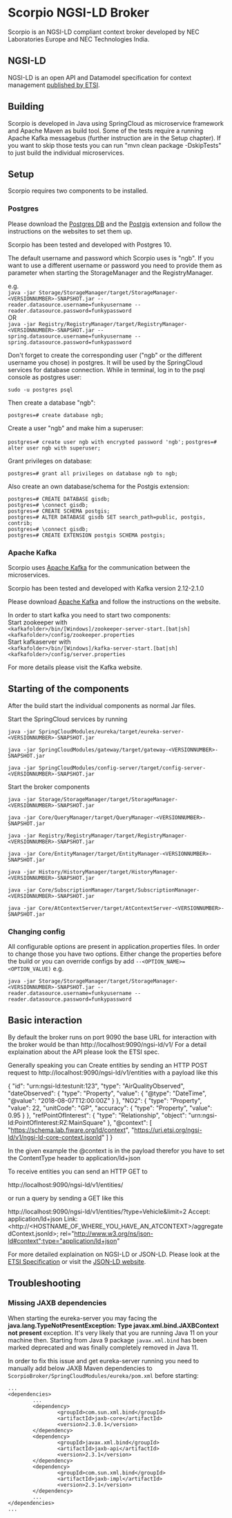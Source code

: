 # Scorpio NGSI-LD Broker

Scorpio is an NGSI-LD compliant context broker developed by NEC Laboratories Europe and NEC Technologies India.

## NGSI-LD

NGSI-LD is an open API and Datamodel specification for context management [published by ETSI](https://www.etsi.org/deliver/etsi_gs/CIM/001_099/009/01.01.01_60/gs_CIM009v010101p.pdf).

## Building

Scorpio is developed in Java using SpringCloud as microservice framework and Apache Maven as build tool. 
Some of the tests require a running Apache Kafka messagebus (further instruction are in the Setup chapter). If you want to skip those tests you can run "mvn clean package -DskipTests" to just build the individual microservices.

## Setup 
Scorpio requires two components to be installed.

### Postgres

Please download the [Postgres DB](https://www.postgresql.org/) and the [Postgis](https://postgis.net) extension and follow the instructions on the websites to set them up.

Scorpio has been tested and developed with Postgres 10. 

The default username and password which Scorpio uses is "ngb". If you want to use a different username or password you need to provide them as parameter when starting the StorageManager and the RegistryManager.

e.g.<br>
`java -jar Storage/StorageManager/target/StorageManager-<VERSIONNUMBER>-SNAPSHOT.jar --reader.datasource.username=funkyusername --reader.datasource.password=funkypassword`<br>
OR<br>
`java -jar Registry/RegistryManager/target/RegistryManager-<VERSIONNUMBER>-SNAPSHOT.jar --spring.datasource.username=funkyusername --spring.datasource.password=funkypassword`<br>
    
Don't forget to create the corresponding user ("ngb" or the different username you chose) in postgres. It will be used by the SpringCloud services for database connection. While in terminal, log in to the psql console as postgres user:

`sudo -u postgres psql`

Then create a database "ngb":

`postgres=# create database ngb;`

Create a user "ngb" and make him a superuser:

`postgres=# create user ngb with encrypted password 'ngb';`
`postgres=# alter user ngb with superuser;`

Grant privileges on database:

`postgres=# grant all privileges on database ngb to ngb;`

Also create an own database/schema for the Postgis extension:

`postgres=# CREATE DATABASE gisdb;`<br>
`postgres=# \connect gisdb;`<br>
`postgres=# CREATE SCHEMA postgis;`<br>
`postgres=# ALTER DATABASE gisdb SET search_path=public, postgis, contrib;`<br>
`postgres=# \connect gisdb;`<br>
`postgres=# CREATE EXTENSION postgis SCHEMA postgis;`

### Apache Kafka

Scorpio uses [Apache Kafka](https://kafka.apache.org/) for the communication between the microservices.

Scorpio has been tested and developed with Kafka version 2.12-2.1.0

Please download [Apache Kafka](https://kafka.apache.org/downloads) and follow the instructions on the website. 

In order to start kafka you need to start two components:<br>
Start zookeeper with<br>
`<kafkafolder>/bin/[Windows]/zookeeper-server-start.[bat|sh] <kafkafolder>/config/zookeeper.properties`<br>
Start kafkaserver with<br>
`<kafkafolder>/bin/[Windows]/kafka-server-start.[bat|sh] <kafkafolder>/config/server.properties`

For more details please visit the Kafka website.

## Starting of the components

After the build start the individual components as normal Jar files.

Start the SpringCloud services by running 

`java -jar SpringCloudModules/eureka/target/eureka-server-<VERSIONNUMBER>-SNAPSHOT.jar`

`java -jar SpringCloudModules/gateway/target/gateway-<VERSIONNUMBER>-SNAPSHOT.jar`

`java -jar SpringCloudModules/config-server/target/config-server-<VERSIONNUMBER>-SNAPSHOT.jar`


Start the broker components 

`java -jar Storage/StorageManager/target/StorageManager-<VERSIONNUMBER>-SNAPSHOT.jar`

`java -jar Core/QueryManager/target/QueryManager-<VERSIONNUMBER>-SNAPSHOT.jar`

`java -jar Registry/RegistryManager/target/RegistryManager-<VERSIONNUMBER>-SNAPSHOT.jar`

`java -jar Core/EntityManager/target/EntityManager-<VERSIONNUMBER>-SNAPSHOT.jar`

`java -jar History/HistoryManager/target/HistoryManager-<VERSIONNUMBER>-SNAPSHOT.jar`

`java -jar Core/SubscriptionManager/target/SubscriptionManager-<VERSIONNUMBER>-SNAPSHOT.jar`

`java -jar Core/AtContextServer/target/AtContextServer-<VERSIONNUMBER>-SNAPSHOT.jar`

### Changing config 
All configurable options are present in application.properties files. In order to change those you have two options.
Either change the properties before the build or you can override configs by add `--<OPTION_NAME>=<OPTION_VALUE)`
e.g. 

`java -jar Storage/StorageManager/target/StorageManager-<VERSIONNUMBER>-SNAPSHOT.jar --reader.datasource.username=funkyusername --reader.datasource.password=funkypassword`

## Basic interaction

By default the broker runs on port 9090 the base URL for interaction with the broker would be than
http://localhost:9090/ngsi-ld/v1/
For a detail explaination about the API please look the ETSI spec.


Generally speaking you can 
Create entities by sending an HTTP POST request to http://localhost:9090/ngsi-ld/v1/entities
with a payload like this 

{
    "id": "urn:ngsi-ld:testunit:123",
    "type": "AirQualityObserved",
    "dateObserved": {
        "type": "Property",
        "value": {
            "@type": "DateTime",
            "@value": "2018-08-07T12:00:00Z"
        }
    },
    "NO2": {
        "type": "Property",
        "value": 22,
        "unitCode": "GP",
        "accuracy": {
            "type": "Property",
            "value": 0.95
        }
    },
    "refPointOfInterest": {
        "type": "Relationship",
        "object": "urn:ngsi-ld:PointOfInterest:RZ:MainSquare"
    },
    "@context": [
        "https://schema.lab.fiware.org/ld/context",
        "https://uri.etsi.org/ngsi-ld/v1/ngsi-ld-core-context.jsonld"
    ]
}


In the given example the @context is in the payload therefor you have to set the ContentType header to application/ld+json

To receive entities you can send an HTTP GET to 

http://localhost:9090/ngsi-ld/v1/entities/<entityId>

or run a query by sending a GET like this 

http://localhost:9090/ngsi-ld/v1/entities/?type=Vehicle&limit=2 
Accept: application/ld+json 
Link: <http://<HOSTNAME_OF_WHERE_YOU_HAVE_AN_ATCONTEXT>/aggregatedContext.jsonld>; rel="http://www.w3.org/ns/json-ld#context";type="application/ld+json"

For more detailed explaination on NGSI-LD or JSON-LD. Please look at the [ETSI Specification](https://www.etsi.org/deliver/etsi_gs/CIM/001_099/009/01.01.01_60/gs_CIM009v010101p.pdf) or visit the [JSON-LD website](https://json-ld.org/).

## Troubleshooting

### Missing JAXB dependencies

When starting the eureka-server you may facing the **java.lang.TypeNotPresentException: Type javax.xml.bind.JAXBContext not present** exception. It's very likely that you are running Java 11 on your machine then. Starting from Java 9 package `javax.xml.bind` has been marked deprecated and was finally completely removed in Java 11.

In order to fix this issue and get eureka-server running you need to manually add below JAXB Maven dependencies to `ScorpioBroker/SpringCloudModules/eureka/pom.xml` before starting:

```
...
<dependencies>
        ...
        <dependency>
                <groupId>com.sun.xml.bind</groupId>
                <artifactId>jaxb-core</artifactId>
                <version>2.3.0.1</version>
        </dependency>
        <dependency>
                <groupId>javax.xml.bind</groupId>
                <artifactId>jaxb-api</artifactId>
                <version>2.3.1</version>
        </dependency>
        <dependency>
                <groupId>com.sun.xml.bind</groupId>
                <artifactId>jaxb-impl</artifactId>
                <version>2.3.1</version>
        </dependency>
        ...
</dependencies>
...
```




